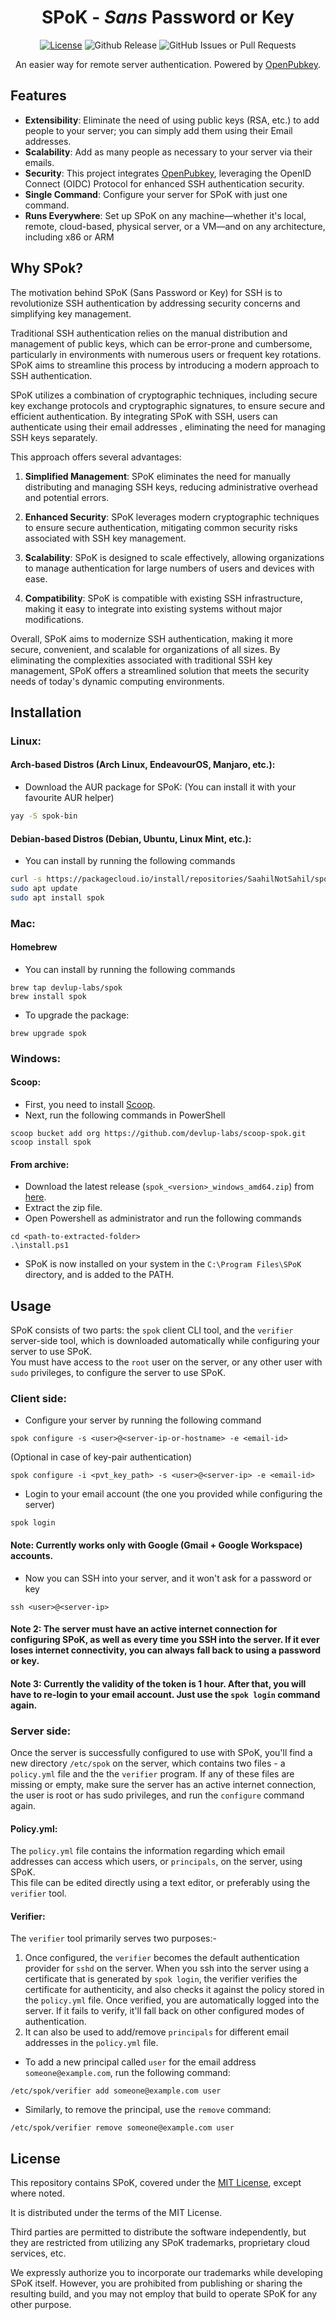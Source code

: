 <div align="center">

# SPoK - _Sans_ Password or Key

[![License](https://img.shields.io/badge/License-MIT-blue)](#license)
![Github Release](https://img.shields.io/github/v/release/devlup-labs/spok)
![GitHub Issues or Pull Requests](https://img.shields.io/github/issues/devlup-labs/spok)

An easier way for remote server authentication. Powered by [OpenPubkey](https://github.com/openpubkey/openpubkey).

</div>

## Features

- **Extensibility**: Eliminate the need of using public keys (RSA, etc.) to add people to your server; you can simply add them using their Email addresses.
- **Scalability**: Add as many people as necessary to your server via their emails.
- **Security**: This project integrates [OpenPubkey](https://github.com/openpubkey/openpubkey), leveraging the OpenID Connect (OIDC) Protocol for enhanced SSH authentication security.
- **Single Command**: Configure your server for SPoK with just one command.
- **Runs Everywhere**: Set up SPoK on any machine—whether it's local, remote, cloud-based, physical server, or a VM—and on any architecture, including x86 or ARM

## Why SPok?

The motivation behind SPoK (Sans Password or Key) for SSH is to revolutionize SSH authentication by addressing security concerns and simplifying key management.

Traditional SSH authentication relies on the manual distribution and management of public keys, which can be error-prone and cumbersome, particularly in environments with numerous users or frequent key rotations. SPoK aims to streamline this process by introducing a modern approach to SSH authentication.

SPoK utilizes a combination of cryptographic techniques, including secure key exchange protocols and cryptographic signatures, to ensure secure and efficient authentication. By integrating SPoK with SSH, users can authenticate using their email addresses , eliminating the need for managing SSH keys separately.

This approach offers several advantages:

1. **Simplified Management**: SPoK eliminates the need for manually distributing and managing SSH keys, reducing administrative overhead and potential errors.

2. **Enhanced Security**: SPoK leverages modern cryptographic techniques to ensure secure authentication, mitigating common security risks associated with SSH key management.

3. **Scalability**: SPoK is designed to scale effectively, allowing organizations to manage authentication for large numbers of users and devices with ease.

4. **Compatibility**: SPoK is compatible with existing SSH infrastructure, making it easy to integrate into existing systems without major modifications.

Overall, SPoK aims to modernize SSH authentication, making it more secure, convenient, and scalable for organizations of all sizes. By eliminating the complexities associated with traditional SSH key management, SPoK offers a streamlined solution that meets the security needs of today's dynamic computing environments.

## Installation

### Linux:

#### Arch-based Distros (Arch Linux, EndeavourOS, Manjaro, etc.):

- Download the AUR package for SPoK:
  (You can install it with your favourite AUR helper)

```bash
yay -S spok-bin
```

#### Debian-based Distros (Debian, Ubuntu, Linux Mint, etc.):

- You can install by running the following commands

```bash
curl -s https://packagecloud.io/install/repositories/SaahilNotSahil/spok/script.deb.sh?any=true | sudo bash
sudo apt update
sudo apt install spok
```

### Mac:

#### Homebrew

- You can install by running the following commands

```shell
brew tap devlup-labs/spok
brew install spok
```

- To upgrade the package:

```shell
brew upgrade spok
```

### Windows:

#### Scoop:

- First, you need to install [Scoop](https://scoop.sh/).
- Next, run the following commands in PowerShell

```shell
scoop bucket add org https://github.com/devlup-labs/scoop-spok.git
scoop install spok
```

#### From archive:

- Download the latest release (`spok_<version>_windows_amd64.zip`) from [here](https://github.com/devlup-labs/spok/releases).
- Extract the zip file.
- Open Powershell as administrator and run the following commands

```shell
cd <path-to-extracted-folder>
.\install.ps1
```

- SPoK is now installed on your system in the `C:\Program Files\SPoK` directory, and is added to the PATH.

## Usage

SPoK consists of two parts: the `spok` client CLI tool, and the `verifier` server-side tool, which is downloaded automatically while configuring your server to use SPoK.  
You must have access to the `root` user on the server, or any other user with `sudo` privileges, to configure the server to use SPoK.

### Client side:

- Configure your server by running the following command

```shell
spok configure -s <user>@<server-ip-or-hostname> -e <email-id>
```

(Optional in case of key-pair authentication)

```shell
spok configure -i <pvt_key_path> -s <user>@<server-ip> -e <email-id>
```

- Login to your email account (the one you provided while configuring the server)

```shell
spok login
```

#### Note: Currently works only with Google (Gmail + Google Workspace) accounts.

- Now you can SSH into your server, and it won't ask for a password or key

```shell
ssh <user>@<server-ip>
```

#### Note 2: The server must have an active internet connection for configuring SPoK, as well as every time you SSH into the server. If it ever loses internet connectivity, you can always fall back to using a password or key.

#### Note 3: Currently the validity of the token is 1 hour. After that, you will have to re-login to your email account. Just use the `spok login` command again.

### Server side:

Once the server is successfully configured to use with SPoK, you'll find a new directory `/etc/spok` on the server, which contains two files - a `policy.yml` file and the the `verifier` program. If any of these files are missing or empty, make sure the server has an active internet connection, the user is root or has sudo privileges, and run the `configure` command again.

#### Policy.yml:

The `policy.yml` file contains the information regarding which email addresses can access which users, or `principals`, on the server, using SPoK.  
This file can be edited directly using a text editor, or preferably using the `verifier` tool.

#### Verifier:

The `verifier` tool primarily serves two purposes:-

1. Once configured, the `verifier` becomes the default authentication provider for `sshd` on the server. When you ssh into the server using a certificate that is generated by `spok login`, the verifier verifies the certificate for authenticity, and also checks it against the policy stored in the `policy.yml` file. Once verified, you are automatically logged into the server. If it fails to verify, it'll fall back on other configured modes of authentication.
2. It can also be used to add/remove `principals` for different email addresses in the `policy.yml` file.

- To add a new principal called `user` for the email address `someone@example.com`, run the following command:

```shell
/etc/spok/verifier add someone@example.com user
```

- Similarly, to remove the principal, use the `remove` command:

```shell
/etc/spok/verifier remove someone@example.com user
```

## License

This repository contains SPoK, covered under the [MIT License](LICENSE), except where noted.

It is distributed under the terms of the MIT License.

Third parties are permitted to distribute the software independently, but they are restricted from utilizing any SPoK trademarks, proprietary cloud services, etc.

We expressly authorize you to incorporate our trademarks while developing SPoK itself. However, you are prohibited from publishing or sharing the resulting build, and you may not employ that build to operate SPoK for any other purpose.

